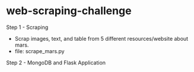 # web-scraping-challenge

Step 1 - Scraping<br>
<ul>
  <li>Scrap images, text, and table from 5 different resources/website about mars.</li>
  <li>file: scrape_mars.py</li>
</ul>

Step 2 - MongoDB and Flask Application
